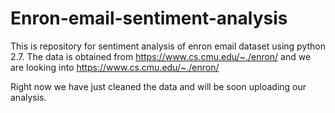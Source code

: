 # Enron-email-sentiment-analysis
This is repository for sentiment analysis of enron email dataset using python 2.7.
The data is obtained from https://www.cs.cmu.edu/~./enron/ and we are looking into https://www.cs.cmu.edu/~./enron/


Right now we have just cleaned the data and will be soon uploading our analysis.
